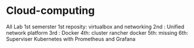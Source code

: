 # Cloud-computing
All Lab 1st semerster 
1st reposity: virtualbox and networking
2nd : Unified network platform
3rd : Docker
4th: cluster rancher docker
5th: missing 
6th: Superviser Kubernetes with Prometheus and Grafana

 

